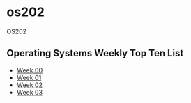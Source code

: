 # os202
OS202
## Operating Systems Weekly Top Ten List
* [Week 00](W00/)
* [Week 01](W01/)
* [Week 02](W02/)
* [Week 03](W03/)
